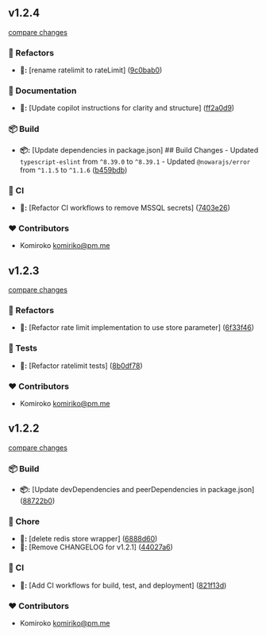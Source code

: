 
## v1.2.4

[compare changes](https://github.com/NowaraJS/elysia-ratelimit/compare/v1.2.3...v1.2.4)

### 🧹 Refactors

- **🧹:** [rename ratelimit to rateLimit] ([9c0bab0](https://github.com/NowaraJS/elysia-ratelimit/commit/9c0bab0))

### 📖 Documentation

- **📖:** [Update copilot instructions for clarity and structure] ([ff2a0d9](https://github.com/NowaraJS/elysia-ratelimit/commit/ff2a0d9))

### 📦 Build

- **📦:** [Update dependencies in package.json] ## Build Changes - Updated `typescript-eslint` from `^8.39.0` to `^8.39.1` - Updated `@nowarajs/error` from `^1.1.5` to `^1.1.6` ([b459bdb](https://github.com/NowaraJS/elysia-ratelimit/commit/b459bdb))

### 🤖 CI

- **🤖:** [Refactor CI workflows to remove MSSQL secrets] ([7403e26](https://github.com/NowaraJS/elysia-ratelimit/commit/7403e26))

### ❤️ Contributors

- Komiroko <komiriko@pm.me>

## v1.2.3

[compare changes](https://github.com/NowaraJS/elysia-ratelimit/compare/v1.2.2...v1.2.3)

### 🧹 Refactors

- **🧹:** [Refactor rate limit implementation to use store parameter] ([6f33f46](https://github.com/NowaraJS/elysia-ratelimit/commit/6f33f46))

### 🧪 Tests

- **🧪:** [Refactor ratelimit tests] ([8b0df78](https://github.com/NowaraJS/elysia-ratelimit/commit/8b0df78))

### ❤️ Contributors

- Komiroko <komiriko@pm.me>

## v1.2.2

[compare changes](https://github.com/NowaraJS/elysia-ratelimit/compare/v1.2.1...v1.2.2)

### 📦 Build

- **📦:** [Update devDependencies and peerDependencies in package.json] ([88722b0](https://github.com/NowaraJS/elysia-ratelimit/commit/88722b0))

### 🦉 Chore

- **🦉:** [delete redis store wrapper] ([6888d60](https://github.com/NowaraJS/elysia-ratelimit/commit/6888d60))
- **🦉:** [Remove CHANGELOG for v1.2.1] ([44027a6](https://github.com/NowaraJS/elysia-ratelimit/commit/44027a6))

### 🤖 CI

- **🤖:** [Add CI workflows for build, test, and deployment] ([821f13d](https://github.com/NowaraJS/elysia-ratelimit/commit/821f13d))

### ❤️ Contributors

- Komiroko <komiriko@pm.me>

